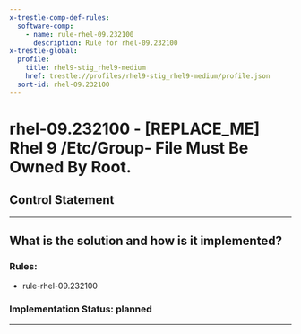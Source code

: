 ```yaml
---
x-trestle-comp-def-rules:
  software-comp:
    - name: rule-rhel-09.232100
      description: Rule for rhel-09.232100
x-trestle-global:
  profile:
    title: rhel9-stig_rhel9-medium
    href: trestle://profiles/rhel9-stig_rhel9-medium/profile.json
  sort-id: rhel-09.232100
---
```


# rhel-09.232100 - \[REPLACE_ME\] Rhel 9 /Etc/Group- File Must Be Owned By Root.

## Control Statement

______________________________________________________________________

## What is the solution and how is it implemented?

<!-- For implementation status enter one of: implemented, partial, planned, alternative, not-applicable -->

<!-- Note that the list of rules under ### Rules: is read-only and changes will not be captured after assembly to JSON -->

<!-- Add control implementation description here for control: rhel-09.232100 -->

### Rules:

  - rule-rhel-09.232100

### Implementation Status: planned

______________________________________________________________________

